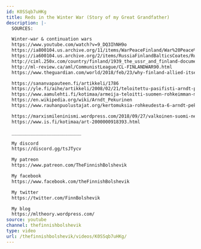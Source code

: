```yaml
---
id: K0SSqb7uHKg
title: Reds in the Winter War (Story of my Great Grandfather)
description: |-
  SOURCES:

  Winter-war & continuation wars
  https://www.youtube.com/watch?v=9_DQ3IhNH9o
  https://ia800104.us.archive.org/11/items/WarPeaceFinland/War%20Peace%20Finland.pdf
  https://ia600104.us.archive.org/2/items/RussiaFinlandBalticsCoates/Russia%20Finland%20Baltics%20Coates.pdf
  http://ciml.250x.com/country/finland/1939_the_ussr_and_finland-documents_and_facts-new_york.pdf
  http://ml-review.ca/aml/CommunistLeague/CL-FINLANDWAR90.html
  https://www.theguardian.com/world/2018/feb/23/why-finland-allied-itself-with-nazi-germany

  https://sananvapauteen.fi/artikkeli/1786
  https://yle.fi/aihe/artikkeli/2008/02/21/teloitettu-pasifisti-arndt-pekurinen
  https://www.aamulehti.fi/kotimaa/armeija-teloitti-suomen-rohkeimman-miehen-nain-arndt-pekurisen-viimeiset-tunnit-etenivat-24045857/
  https://en.wikipedia.org/wiki/Arndt_Pekurinen
  https://www.rauhanpuolustajat.org/kertomuksia-rohkeudesta-6-arndt-pekurinen-ja-suomen-siviilipalveluslain-synty-1931/?v=f0aa03aaca95

  https://marxismileninismi.wordpress.com/2018/09/27/valkoinen-suomi-neuvostovastaisten-provokaatioiden-pesapaikka/
  https://www.is.fi/kotimaa/art-2000000918393.html

  __________________________

  My discord
  https://discord.gg/tsJTycv

  My patreon
  https://www.patreon.com/TheFinnishBolshevik

  My facebook
  https://www.facebook.com/theFinnishBolshevik

  My twitter
  https://twitter.com/FinnBolshevik

  My blog
  https://mltheory.wordpress.com/
source: youtube
channel: thefinnishbolshevik
type: video
url: /thefinnishbolshevik/videos/K0SSqb7uHKg/
---
```

